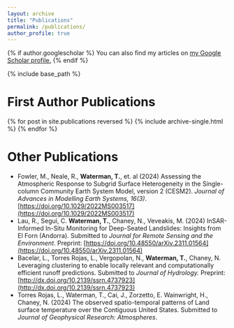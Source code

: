 ```yaml
---
layout: archive
title: "Publications"
permalink: /publications/
author_profile: true
---
```


{% if author.googlescholar %}
  You can also find my articles on <u><a href="{{author.googlescholar}}">my Google Scholar profile</a>.</u>
{% endif %}

{% include base_path %}

First Author Publications
=====

{% for post in site.publications reversed %}
  {% include archive-single.html %}
{% endfor %}

Other Publications
=====
* Fowler, M., Neale, R., **Waterman, T.**, et. al (2024) Assessing the Atmospheric Response to Subgrid Surface Heterogeneity in the Single-column Community Earth System Model, version 2 (CESM2). *Journal of Advances in Modelling Earth Systems, 16(3)*. [https://doi.org/10.1029/2022MS003517](https://doi.org/10.1029/2022MS003517)
* Lau, R., Seguí, C. **Waterman, T.**, Chaney, N., Veveakis, M. (2024) InSAR-Informed In-Situ Monitoring for Deep-Seated Landslides: Insights from El Forn (Andorra). Submitted to *Journal for Remote Sensing and the Environment*. Preprint: [https://doi.org/10.48550/arXiv.2311.01564](https://doi.org/10.48550/arXiv.2311.01564)
* Bacelar, L., Torres Rojas, L., Vergopolan, N., **Waterman, T.**, Chaney, N. Leveraging clustering to enable locally relevant and computationally efficient runoff predictions. Submitted to *Journal of Hydrology.* Preprint: [http://dx.doi.org/10.2139/ssrn.4737923](http://dx.doi.org/10.2139/ssrn.4737923)
* Torres Rojas, L., Waterman, T., Cai, J., Zorzetto, E. Wainwright, H., Chaney, N. (2024)  The observed spatio-temporal patterns of Land surface temperature over the Contiguous United States.  Submitted to *Journal of Geophysical Research: Atmospheres*.
